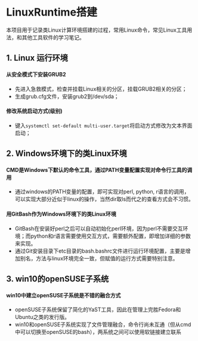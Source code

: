# LinuxRuntime搭建
本项目用于记录类Linux计算环境搭建的过程，常用Linux命令，常见Linux工具用法，和其他工具软件的学习笔记。

## 1. Linux 运行环境
#### 从安全模式下安装GRUB2
- 先进入急救模式，检查并挂载Linux相关的分区，挂载GRUB2相关的分区；  
- 生成grub.cfg文件，安装grub2到/dev/sda；  

#### 修改系统启动方式(级别)
- 键入`systemctl set-default multi-user.target`将启动方式修改为文本界面启动；  

## 2. Windows环境下的类Linux环境
#### CMD是Windows下默认的命令工具，通过PATH变量配置实现对命令行工具的调用
- 通过windows的PATH变量的配置，即可实现对perl, python, r语言的调用，可以实现大部分近似于linux的操作，当然dir取ls而代之的查看方式会不习惯。

#### 用GitBash作为Windows环境下的类Linux环境
- GitBash在安装好perl之后可以自动初始化perl环境，因为perl不需要交互环境；而python和r语言需要使用交互方式，需要额外配置，即增加详细的参数来实现。
- 通过Git安装目录下etc目录的bash.bashrc文件进行运行环境配置，主要是增加别名，方法与linux环境完全一致，但赋值的运行方式需要特别注意。

## 3. win10的openSUSE子系统
#### win10中建立openSUSE子系统是不错的融合方式
- openSUSE子系统保留了简化的YaST工具，因此在管理上完胜Fedora和Ubuntu之类的发行版。 
- win10和openSUSE子系统实现了文件管理融合，命令行尚未互通（但从cmd中可以切换至openSUSE的bash），两系统之间可以使用软链接建立联系

